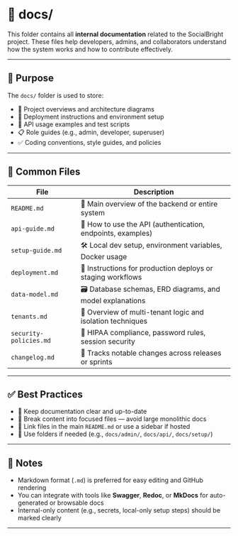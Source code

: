 # 📂 docs/

This folder contains all **internal documentation** related to the SocialBright project. These files help developers, admins, and collaborators understand how the system works and how to contribute effectively.

---

## 🎯 Purpose

The `docs/` folder is used to store:

- 📖 Project overviews and architecture diagrams
- 🚀 Deployment instructions and environment setup
- 🧪 API usage examples and test scripts
- 📋 Role guides (e.g., admin, developer, superuser)
- ✅ Coding conventions, style guides, and policies

---

## 📄 Common Files

| File                      | Description                                                  |
|---------------------------|--------------------------------------------------------------|
| `README.md`              | 📘 Main overview of the backend or entire system              |
| `api-guide.md`           | 📡 How to use the API (authentication, endpoints, examples)   |
| `setup-guide.md`         | 🛠️ Local dev setup, environment variables, Docker usage       |
| `deployment.md`          | 🚀 Instructions for production deploys or staging workflows   |
| `data-model.md`          | 🗃️ Database schemas, ERD diagrams, and model explanations     |
| `tenants.md`             | 🏢 Overview of multi-tenant logic and isolation techniques     |
| `security-policies.md`   | 🔐 HIPAA compliance, password rules, session security         |
| `changelog.md`           | 🧾 Tracks notable changes across releases or sprints          |

---

## ✅ Best Practices

- 🧼 Keep documentation clear and up-to-date
- 🧩 Break content into focused files — avoid large monolithic docs
- 📎 Link files in the main `README.md` or use a sidebar if hosted
- 📁 Use folders if needed (e.g., `docs/admin/`, `docs/api/`, `docs/setup/`)

---

## 📌 Notes

- Markdown format (`.md`) is preferred for easy editing and GitHub rendering
- You can integrate with tools like **Swagger**, **Redoc**, or **MkDocs** for auto-generated or browsable docs
- Internal-only content (e.g., secrets, local-only setup steps) should be marked clearly

---


